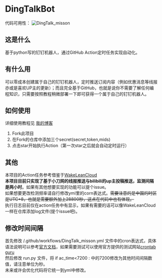 # DingTalkBot
代码可用性： ![DingTalk_misson](https://github.com/liuyunfz/DingTalkBot/workflows/DingTalk_misson/badge.svg)
## 这是什么
基于python写的钉钉机器人，通过GitHub Action定时任务实现自动化。
## 有什么用
可以零成本创建属于自己的钉钉机器人，定时推送订阅内容（例如优惠消息等线报亦或是喜欢UP主的更新）；而且完全基于GitHub，也就是说你不需要了解任何编程知识，只需要按照教程稍微部署一下即可获得一个属于自己的钉钉机器人。
## 如何使用
详细使用教程见 [我的博客](https://blog.6yfz.cn/tutorial/bot-dingtalk.html)  
1. Fork此项目
2. 在Fork的仓库中添加三个secret(secret,token,mids)
3. 点击star开始执行Action（第一次star之后就会自动定时运行）
## 其他
本项目的Action任务参考借鉴于[WakeLeanCloud](https://github.com/blogimg/WakeLeanCloud)  
**本项目目前只实现了基于小刀网的线报推送与bilibili的up主投稿推送，监测间隔是两小时**。如果有其他想要实现的功能可以提个issue。  
如果想要更改检测频率请自行修改yml里的corn表达式。~~需要注意的是中国的时区是UTC+8，也就是需要额外加上28800秒，这点在代码中也有体现。~~  
执行日志目前仅在action任务中有显示，如果有需要的话可以像WakeLeanCloud一样在仓库添加log文件(提个issue吧)。
## 修改时间间隔
首先修改 /.github/workflows/DingTalk_misson.yml 文件中的cron表达式，具体语法说明可以参考[官方文档](https://docs.github.com/en/actions/reference/events-that-trigger-workflows#scheduled-events)，如果需要测试可以使用官方提供的测试网站[crontab guru](https://crontab.guru/)  
然后修改 run.py 文件，将 if ac_time<7200 : 中的7200修改为其他时间间隔数值，请注意单位为秒。  
未来或许会优化代码将它统一到yml中修改。

